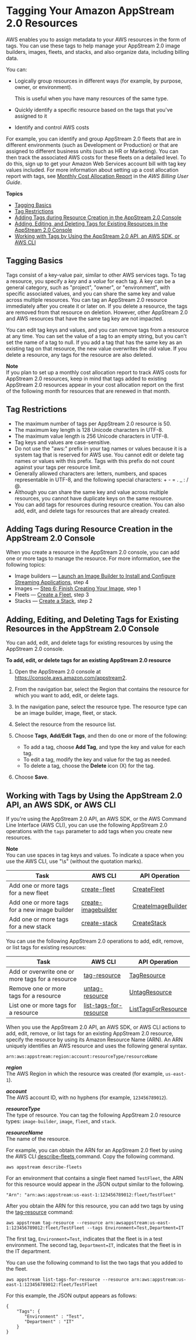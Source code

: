 # Tagging Your Amazon AppStream 2\.0 Resources<a name="tagging-basic"></a>

AWS enables you to assign metadata to your AWS resources in the form of tags\. You can use these tags to help manage your AppStream 2\.0 image builders, images, fleets, and stacks, and also organize data, including billing data\. 

You can:
+ Logically group resources in different ways \(for example, by purpose, owner, or environment\)\.

  This is useful when you have many resources of the same type\.
+ Quickly identify a specific resource based on the tags that you've assigned to it
+ Identify and control AWS costs

For example, you can identify and group AppStream 2\.0 fleets that are in different environments \(such as Development or Production\) or that are assigned to different business units \(such as HR or Marketing\)\. You can then track the associated AWS costs for these fleets on a detailed level\. To do this, sign up to get your Amazon Web Services account bill with tag key values included\. For more information about setting up a cost allocation report with tags, see [Monthly Cost Allocation Report](https://docs.aws.amazon.com/awsaccountbilling/latest/aboutv2/configurecostallocreport.html) in the *AWS Billing User Guide*\. 

**Topics**
+ [Tagging Basics](#tagging-introduction)
+ [Tag Restrictions](#tag-restrictions)
+ [Adding Tags during Resource Creation in the AppStream 2\.0 Console](#basic-tagging-resource-creation-console)
+ [Adding, Editing, and Deleting Tags for Existing Resources in the AppStream 2\.0 Console](#basic-tagging-console)
+ [Working with Tags by Using the AppStream 2\.0 API, an AWS SDK, or AWS CLI](#basic-tagging-API-SDK-CLI)

## Tagging Basics<a name="tagging-introduction"></a>

Tags consist of a key\-value pair, similar to other AWS services tags\. To tag a resource, you specify a *key* and a *value* for each tag\. A key can be a general category, such as "project", "owner", or "environment", with specific associated values, and you can share the same key and value across multiple resources\. You can tag an AppStream 2\.0 resource immediately after you create it or later on\. If you delete a resource, the tags are removed from that resource on deletion\. However, other AppStream 2\.0 and AWS resources that have the same tag key are not impacted\.

You can edit tag keys and values, and you can remove tags from a resource at any time\. You can set the value of a tag to an empty string, but you can't set the name of a tag to null\. If you add a tag that has the same key as an existing tag on that resource, the new value overwrites the old value\. If you delete a resource, any tags for the resource are also deleted\. 

**Note**  
If you plan to set up a monthly cost allocation report to track AWS costs for AppStream 2\.0 resources, keep in mind that tags added to existing AppStream 2\.0 resources appear in your cost allocation report on the first of the following month for resources that are renewed in that month\. 

## Tag Restrictions<a name="tag-restrictions"></a>
+ The maximum number of tags per AppStream 2\.0 resource is 50\.
+ The maximum key length is 128 Unicode characters in UTF\-8\.
+ The maximum value length is 256 Unicode characters in UTF\-8\.
+ Tag keys and values are case\-sensitive\.
+ Do not use the "aws:" prefix in your tag names or values because it is a system tag that is reserved for AWS use\. You cannot edit or delete tag names or values with this prefix\. Tags with this prefix do not count against your tags per resource limit\.
+ Generally allowed characters are: letters, numbers, and spaces representable in UTF\-8, and the following special characters: \+ \- = \. \_ : / @\.
+ Although you can share the same key and value across multiple resources, you cannot have duplicate keys on the same resource\.
+ You can add tags for resources during resource creation\. You can also add, edit, and delete tags for resources that are already created\.

## Adding Tags during Resource Creation in the AppStream 2\.0 Console<a name="basic-tagging-resource-creation-console"></a>

When you create a resource in the AppStream 2\.0 console, you can add one or more tags to manage the resource\. For more information, see the following topics:
+ Image builders — [Launch an Image Builder to Install and Configure Streaming Applications](tutorial-image-builder-create.md), step 4
+ Images — [Step 6: Finish Creating Your Image](tutorial-image-builder.md#tutorial-image-builder-finish-create-image), step 1
+ Fleets — [Create a Fleet](set-up-stacks-fleets.md#set-up-stacks-fleets-create), step 3
+ Stacks — [Create a Stack](set-up-stacks-fleets.md#set-up-stacks-fleets-install), step 2

## Adding, Editing, and Deleting Tags for Existing Resources in the AppStream 2\.0 Console<a name="basic-tagging-console"></a>

You can add, edit, and delete tags for existing resources by using the AppStream 2\.0 console\. 

**To add, edit, or delete tags for an existing AppStream 2\.0 resource**

1. Open the AppStream 2\.0 console at [https://console\.aws\.amazon\.com/appstream2](https://console.aws.amazon.com/appstream2)\.

1. From the navigation bar, select the Region that contains the resource for which you want to add, edit, or delete tags\. 

1. In the navigation pane, select the resource type\. The resource type can be an image builder, image, fleet, or stack\.

1. Select the resource from the resource list\. 

1. Choose **Tags**, **Add/Edit Tags**, and then do one or more of the following:
   + To add a tag, choose **Add Tag**, and type the key and value for each tag\.
   + To edit a tag, modify the key and value for the tag as needed\.
   + To delete a tag, choose the **Delete** icon \(X\) for the tag\.

1. Choose **Save**\.

## Working with Tags by Using the AppStream 2\.0 API, an AWS SDK, or AWS CLI<a name="basic-tagging-API-SDK-CLI"></a>

If you're using the AppStream 2\.0 API, an AWS SDK, or the AWS Command Line Interface \(AWS CLI\), you can use the following AppStream 2\.0 operations with the `tags` parameter to add tags when you create new resources\. 

**Note**  
You can use spaces in tag keys and values\. To indicate a space when you use the AWS CLI, use "\\s" \(without the quotation marks\)\.


| Task | AWS CLI | API Operation | 
| --- | --- | --- | 
| Add one or more tags for a new fleet | [create\-fleet](https://docs.aws.amazon.com/cli/latest/reference/appstream/create-fleet.html)  |  [CreateFleet](https://docs.aws.amazon.com/appstream2/latest/APIReference/API_CreateFleet.html#AppStream2-CreateFleet-request-Tags)  | 
| Add one or more tags for a new image builder | [create\-imagebuilder](https://docs.aws.amazon.com/cli/latest/reference/appstream/create-imagebuilder.html) |  [CreateImageBuilder](https://docs.aws.amazon.com/appstream2/latest/APIReference/API_CreateImageBuilder.html#AppStream2-CreateImageBuilder-request-Tags)  | 
| Add one or more tags for a new stack |  [create\-stack](https://docs.aws.amazon.com/cli/latest/reference/appstream/create-stack.html)  |  [CreateStack](https://docs.aws.amazon.com/appstream2/latest/APIReference/API_CreateStack.html#AppStream2-CreateStack-request-Tags)  | 

You can use the following AppStream 2\.0 operations to add, edit, remove, or list tags for existing resources: 


| Task | AWS CLI | API Operation | 
| --- | --- | --- | 
| Add or overwrite one or more tags for a resource | [tag\-resource](https://docs.aws.amazon.com/cli/latest/reference/appstream/tag-resource.html)  |  [TagResource](https://docs.aws.amazon.com/appstream2/latest/APIReference/API_TagResource.html)  | 
| Remove one or more tags for a resource | [untag\-resource](https://docs.aws.amazon.com/cli/latest/reference/appstream/untag-resource.html) |  [UntagResource](https://docs.aws.amazon.com/appstream2/latest/APIReference/API_UntagResource.html)  | 
| List one or more tags for a resource |  [list\-tags\-for\-resource](https://docs.aws.amazon.com/cli/latest/reference/appstream/list-tags-for-resource.html)  |  [ListTagsForResource](https://docs.aws.amazon.com/appstream2/latest/APIReference/API_ListTagsForResource.html)  | 

When you use the AppStream 2\.0 API, an AWS SDK, or AWS CLI actions to add, edit, remove, or list tags for an existing AppStream 2\.0 resource, specify the resource by using its Amazon Resource Name \(ARN\)\. An ARN uniquely identifies an AWS resource and uses the following general syntax\.

```
arn:aws:appstream:region:account:resourceType/resourceName
```

***region***  
The AWS Region in which the resource was created \(for example, `us-east-1`\)\.

***account***  
The AWS account ID, with no hyphens \(for example, `123456789012`\)\.

***resourceType***  
The type of resource\. You can tag the following AppStream 2\.0 resource types: `image-builder`, `image`, `fleet`, and `stack`\.

***resourceName***  
The name of the resource\.

For example, you can obtain the ARN for an AppStream 2\.0 fleet by using the AWS CLI [describe\-fleets ](https://docs.aws.amazon.com/cli/latest/reference/appstream/describe-fleets.html)command\. Copy the following command\.

```
aws appstream describe-fleets
```

For an environment that contains a single fleet named `TestFleet`, the ARN for this resource would appear in the JSON output similar to the following\. 

```
"Arn": "arn:aws:appstream:us-east-1:123456789012:fleet/TestFleet"
```

After you obtain the ARN for this resource, you can add two tags by using the [tag\-resource](https://docs.aws.amazon.com/cli/latest/reference/appstream/tag-resource.html) command: 

```
aws appstream tag-resource --resource arn:awsappstream:us-east-1:123456789012:fleet/TestFleet --tags Environment=Test,Department=IT
```

The first tag, `Environment=Test`, indicates that the fleet is in a test environment\. The second tag, `Department=IT`, indicates that the fleet is in the IT department\. 

You can use the following command to list the two tags that you added to the fleet\.

```
aws appstream list-tags-for-resource --resource arn:aws:appstream:us-east-1:123456789012:fleet/TestFleet
```

For this example, the JSON output appears as follows: 

```
{
    "Tags": {
       "Environment" : "Test",
       "Department" : "IT"
    }
}
```